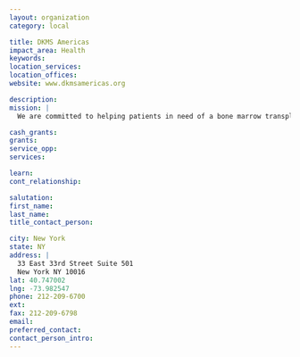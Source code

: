 ```yaml
---
layout: organization
category: local

title: DKMS Americas
impact_area: Health
keywords: 
location_services: 
location_offices: 
website: www.dkmsamericas.org

description: 
mission: |
  We are committed to helping patients in need of a bone marrow transplant by providing the best donor match possible.

cash_grants: 
grants: 
service_opp: 
services: 

learn: 
cont_relationship: 

salutation: 
first_name: 
last_name: 
title_contact_person: 

city: New York
state: NY
address: |
  33 East 33rd Street Suite 501   
  New York NY 10016
lat: 40.747002
lng: -73.982547
phone: 212-209-6700
ext: 
fax: 212-209-6798
email: 
preferred_contact: 
contact_person_intro: 
---
```

